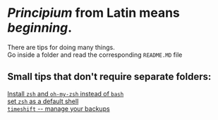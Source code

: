 # *Principium* from Latin means *beginning*.
There are tips for doing many things.  
Go inside a folder and read the corresponding `README.MD` file

## Small tips that don't require separate folders:
[Install `zsh` and `oh-my-zsh` instead of `bash`](https://www.howtoforge.com/tutorial/how-to-setup-zsh-and-oh-my-zsh-on-linux/)  
[set `zsh` as a default shell](https://askubuntu.com/questions/131823/how-to-make-zsh-the-default-shell)  
[`timeshift` -- manage your backups](https://github.com/teejee2008/timeshift)

